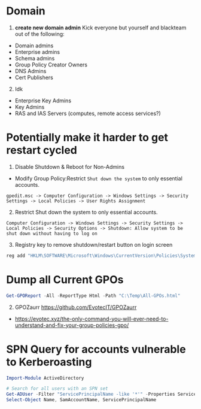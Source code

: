 # Domain
1. **create new domain admin**
Kick everyone but yourself and blackteam out of the following:
  - Domain admins
  - Enterprise admins
  - Schema admins
  - Group Policy Creator Owners
  - DNS Admins
  - Cert Publishers

2. Idk
  - Enterprise Key Admins
  - Key Admins
  - RAS and IAS Servers (computes, remote access services?)

# Potentially make it harder to get restart cycled
1. Disable Shutdown & Reboot for Non-Admins
  - Modify Group Policy:Restrict ```Shut down the system``` to only essential accounts.
```plaintext
gpedit.msc -> Computer Configuration -> Windows Settings -> Security Settings -> Local Policies -> User Rights Assignment
 ```
2. Restrict Shut down the system to only essential accounts.
```plaintext
Computer Configuration -> Windows Settings -> Security Settings -> Local Policies -> Security Options -> Shutdown: Allow system to be shut down without having to log on
```
3. Registry key to remove shutdown/restart button on login screen
```powershell
reg add "HKLM\SOFTWARE\Microsoft\Windows\CurrentVersion\Policies\System" /v ShutdownWithoutLogon /t REG_DWORD /d 0 /f
```
# Dump all Current GPOs
```powershell
Get-GPOReport -All -ReportType Html -Path "C:\Temp\All-GPOs.html"
```

2. GPOZaurr
https://github.com/EvotecIT/GPOZaurr
  - https://evotec.xyz/the-only-command-you-will-ever-need-to-understand-and-fix-your-group-policies-gpo/

# SPN Query for accounts vulnerable to Kerberoasting
```powershell
Import-Module ActiveDirectory

# Search for all users with an SPN set
Get-ADUser -Filter "ServicePrincipalName -like '*'" -Properties ServicePrincipalName | 
Select-Object Name, SamAccountName, ServicePrincipalName
```



